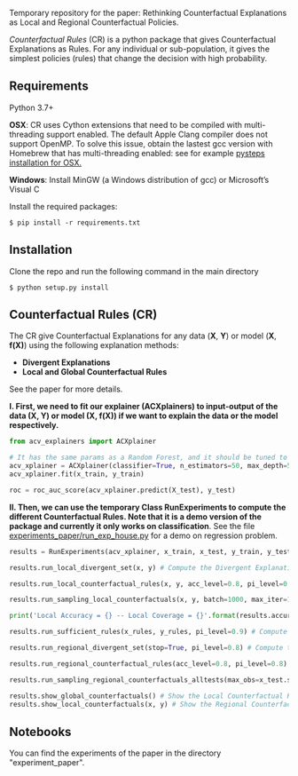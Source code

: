 Temporary repository for the paper: Rethinking Counterfactual Explanations as Local and Regional Counterfactual Policies.

*Counterfactual Rules* (CR) is a python package that gives Counterfactual Explanations as Rules. For any individual or sub-population, it gives
 the simplest policies (rules) that change the decision with high probability.
 
## Requirements
Python 3.7+ 

**OSX**: CR uses Cython extensions that need to be compiled with multi-threading support enabled. 
The default Apple Clang compiler does not support OpenMP.
To solve this issue, obtain the lastest gcc version with Homebrew that has multi-threading enabled: 
see for example [pysteps installation for OSX.](https://pypi.org/project/pysteps/1.0.0/)

**Windows**: Install MinGW (a Windows distribution of gcc) or Microsoft’s Visual C

Install the required packages:

```
$ pip install -r requirements.txt
```

## Installation

Clone the repo and run the following command in the main directory
```
$ python setup.py install
```

## Counterfactual Rules (CR)
The CR give Counterfactual Explanations for any data (**X**, **Y**) or model (**X**, **f(X)**) using the following 
explanation methods:

* **Divergent Explanations**
* **Local and Global Counterfactual Rules**

See the paper for more details.

**I. First, we need to fit our explainer (ACXplainers) to input-output of the data **(X, Y)** or model
**(X, f(X))** if we want to explain the data or the model respectively.**

```python
from acv_explainers import ACXplainer

# It has the same params as a Random Forest, and it should be tuned to maximize the performance.  
acv_xplainer = ACXplainer(classifier=True, n_estimators=50, max_depth=5)
acv_xplainer.fit(x_train, y_train)

roc = roc_auc_score(acv_xplainer.predict(X_test), y_test)
```

**II. Then, we can use the temporary Class **RunExperiments** to compute
the different Counterfactual Rules. Note that it is a demo version of the package and currently it only works on classification**.
See the file [experiments_paper/run_exp_house.py]() for a demo on regression problem.

```python 
results = RunExperiments(acv_xplainer, x_train, x_test, y_train, y_test, columns_name) # Initialize the demo 

results.run_local_divergent_set(x, y) # Compute the Divergent Explanations.

results.run_local_counterfactual_rules(x, y, acc_level=0.8, pi_level=0.8) # Compute the Local Counterfactual Rules

results.run_sampling_local_counterfactuals(x, y, batch=1000, max_iter=1000, temp=0.5) # Sample CE using the Local Counterfactual Rules

print('Local Accuracy = {} -- Local Coverage = {}'.format(results.accuracy_local, results.coverage_local))

results.run_sufficient_rules(x_rules, y_rules, pi_level=0.9) # Compute the Sufficient Rules that are used as init for the Regional Counterfactual Rules

results.run_regional_divergent_set(stop=True, pi_level=0.8) # Compute the Regional Divergent Explanations

results.run_regional_counterfactual_rules(acc_level=0.8, pi_level=0.8) # Compute the Regional Counterfactual Explanations

results.run_sampling_regional_counterfactuals_alltests(max_obs=x_test.shape[0], batch=1000, max_iter=1000, temp=0.5) # Sample CE using the Regional Counterfactual Rules

results.show_global_counterfactuals() # Show the Local Counterfactual Rules
results.show_local_counterfactuals(x, y) # Show the Regional Counterfactual Rules
```

## Notebooks

You can find the experiments of the paper in the directory "experiment_paper".
